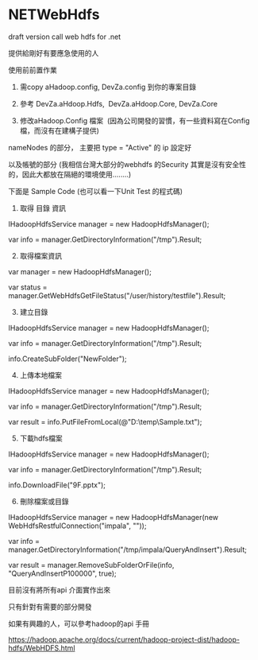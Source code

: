 # NETWebHdfs
draft version call web hdfs for .net

提供給剛好有要應急使用的人

使用前前置作業

1. 需copy aHadoop.config, DevZa.config 到你的專案目錄

2. 參考 DevZa.aHdoop.Hdfs,  DevZa.aHdoop.Core, DevZa.Core

3. 修改aHadoop.Config 檔案  (因為公司開發的習慣，有一些資料寫在Config 檔，而沒有在建構子提供)

nameNodes 的部分， 主要把 type = "Active" 的 ip 設定好
<nameNodes>
      <add name="yourhost" ip="yourip" type="Active" />
      <add name="yourhost2" ip="yourip2" type="StandBy" />
    </nameNodes>

以及帳號的部分 (我相信台灣大部分的webhdfs 的Security 其實是沒有安全性的，因此大都放在隔絕的環境使用........)

 <aHadoopUserInfoSecurity>
    <user id="hadoop" password="hadoop" />
  </aHadoopUserInfoSecurity>
  
  下面是 Sample Code (也可以看一下Unit Test 的程式碼)

1. 取得 目錄 資訊

IHadoopHdfsService manager = new HadoopHdfsManager();

var info = manager.GetDirectoryInformation("/tmp").Result;

2. 取得檔案資訊

var manager = new HadoopHdfsManager();

 var status = manager.GetWebHdfsGetFileStatus("/user/history/testfile").Result;

3. 建立目錄

IHadoopHdfsService manager = new HadoopHdfsManager();

var info = manager.GetDirectoryInformation("/tmp").Result;

info.CreateSubFolder("NewFolder");

4. 上傳本地檔案

IHadoopHdfsService manager = new HadoopHdfsManager();

var info = manager.GetDirectoryInformation("/tmp").Result;

var result = info.PutFileFromLocal(@"D:\temp\Sample.txt");

5. 下載hdfs檔案

IHadoopHdfsService manager = new HadoopHdfsManager();

var info = manager.GetDirectoryInformation("/tmp").Result;

info.DownloadFile("9F.pptx");

6. 刪除檔案或目錄

IHadoopHdfsService manager = new HadoopHdfsManager(new WebHdfsRestfulConnection("impala", ""));

var info = manager.GetDirectoryInformation("/tmp/impala/QueryAndInsert").Result;

var result = manager.RemoveSubFolderOrFile(info, "QueryAndInsertP100000", true);



目前沒有將所有api 介面實作出來

只有針對有需要的部分開發

如果有興趣的人，可以參考hadoop的api 手冊

https://hadoop.apache.org/docs/current/hadoop-project-dist/hadoop-hdfs/WebHDFS.html


